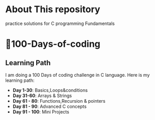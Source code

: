 # About This repository
practice solutions for C programming Fundamentals
# 🚀100-Days-of-coding
## Learning Path
I am doing a 100 Days of coding challenge in C language.
Here is my learning path:
- **Day 1-30**: Basics,Loops&conditions
- **Day 31-60**: Arrays & Strings
- **Day 61 - 80**: Functions,Recursion & pointers
- **Day 81 - 90**: Advanced C concepts
- **Day 91 - 100**: Mini Projects

